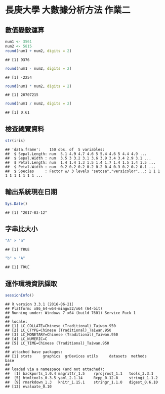 長庚大學 大數據分析方法 作業二
================

數值變數運算
------------

``` r
num1 <- 3561
num2 <- 5815
round(num1 + num2, digits = 2)
```

    ## [1] 9376

``` r
round(num1 - num2, digits = 2)
```

    ## [1] -2254

``` r
round(num1 * num2, digits = 2)
```

    ## [1] 20707215

``` r
round(num1 / num2, digits = 2)
```

    ## [1] 0.61

檢查總覽資料
------------

``` r
str(iris)
```

    ## 'data.frame':    150 obs. of  5 variables:
    ##  $ Sepal.Length: num  5.1 4.9 4.7 4.6 5 5.4 4.6 5 4.4 4.9 ...
    ##  $ Sepal.Width : num  3.5 3 3.2 3.1 3.6 3.9 3.4 3.4 2.9 3.1 ...
    ##  $ Petal.Length: num  1.4 1.4 1.3 1.5 1.4 1.7 1.4 1.5 1.4 1.5 ...
    ##  $ Petal.Width : num  0.2 0.2 0.2 0.2 0.2 0.4 0.3 0.2 0.2 0.1 ...
    ##  $ Species     : Factor w/ 3 levels "setosa","versicolor",..: 1 1 1 1 1 1 1 1 1 1 ...

輸出系統現在日期
----------------

``` r
Sys.Date()
```

    ## [1] "2017-03-12"

字串比大小
----------

``` r
"A" > "a"
```

    ## [1] TRUE

``` r
"b" > "A"
```

    ## [1] TRUE

運作環境資訊擷取
----------------

``` r
sessionInfo()
```

    ## R version 3.3.1 (2016-06-21)
    ## Platform: x86_64-w64-mingw32/x64 (64-bit)
    ## Running under: Windows 7 x64 (build 7601) Service Pack 1
    ## 
    ## locale:
    ## [1] LC_COLLATE=Chinese (Traditional)_Taiwan.950 
    ## [2] LC_CTYPE=Chinese (Traditional)_Taiwan.950   
    ## [3] LC_MONETARY=Chinese (Traditional)_Taiwan.950
    ## [4] LC_NUMERIC=C                                
    ## [5] LC_TIME=Chinese (Traditional)_Taiwan.950    
    ## 
    ## attached base packages:
    ## [1] stats     graphics  grDevices utils     datasets  methods   base     
    ## 
    ## loaded via a namespace (and not attached):
    ##  [1] backports_1.0.4 magrittr_1.5    rprojroot_1.1   tools_3.3.1    
    ##  [5] htmltools_0.3.5 yaml_2.1.14     Rcpp_0.12.8     stringi_1.1.2  
    ##  [9] rmarkdown_1.3   knitr_1.15.1    stringr_1.1.0   digest_0.6.10  
    ## [13] evaluate_0.10
